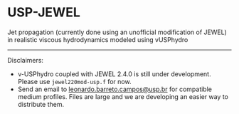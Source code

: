 # USP-JEWEL
Jet propagation (currently done using an unofficial modification of JEWEL) in realistic viscous hydrodynamics modeled using vUSPhydro

---

Disclaimers: 
- v-USPhydro coupled with JEWEL 2.4.0 is still under development. Please use `jewel220mod-usp.f` for now.
- Send an email to leonardo.barreto.campos@usp.br for compatible medium profiles. Files are large and we are developing an easier way to distribute them.
